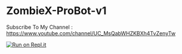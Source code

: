 # ZombieX-ProBot-v1
Subscribe To My Channel : https://www.youtube.com/channel/UC_MsQabWHZKBXh4TvZenyTw

[![Run on Repl.it](https://repl.it/badge/github/zombie33g123ss/ZombieX-ProBot-v1)](https://repl.it/github/zombie33g123ss/ZombieX-ProBot-v1)